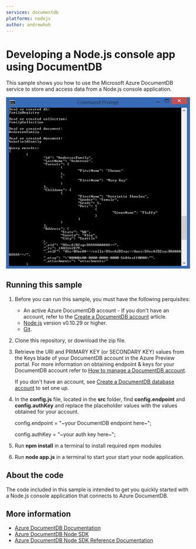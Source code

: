 ```yaml
---
services: documentdb
platforms: nodejs
author: andrewhoh
---
```


# Developing a Node.js console app using DocumentDB
This sample shows you how to use the Microsoft Azure DocumentDB service to store and access data from a Node.js console application.

![Node.js Console App](./media/image1.png)

## Running this sample
1. Before you can run this sample, you must have the following perquisites:
	- An active Azure DocumentDB account - If you don't have an account, refer to the [Create a DocumentDB account](https://azure.microsoft.com/en-us/documentation/articles/documentdb-create-account/) article.
	- [Node.js](https://nodejs.org/en/) version v0.10.29 or higher.
	- [Git](http://git-scm.com/).

2. Clone this repository, or download the zip file.

3. Retrieve the URI and PRIMARY KEY (or SECONDARY KEY) values from the Keys blade of your DocumentDB account in the Azure Preview portal. For more information on obtaining endpoint & keys for your DocumentDB account refer to [How to manage a DocumentDB account](https://azure.microsoft.com/en-us/documentation/articles/documentdb-manage-account/#keys).

	If you don't have an account, see [Create a DocumentDB database account](https://azure.microsoft.com/en-us/documentation/articles/documentdb-create-account/) to set one up.

4. In the **config.js** file, located in the **src** folder, find **config.endpoint** and **config.authKey** and replace the placeholder values with the values obtained for your account.

    config.endpoint = "~your DocumentDB endpoint here~";
    
    config.authKey = "~your auth key here~";

5. Run **npm install** in a terminal to install required npm modules
 
6. Run **node app.js** in a terminal to start your start your node application.

## About the code
The code included in this sample is intended to get you quickly started with a Node.js console application that connects to Azure DocumentDB.

## More information

- [Azure DocumentDB Documentation](https://azure.microsoft.com/en-us/documentation/services/documentdb/)
- [Azure DocumentDB Node SDK](https://www.npmjs.com/package/documentdb)
- [Azure DocumentDB Node SDK Reference Documentation](http://azure.github.io/azure-documentdb-node/)
